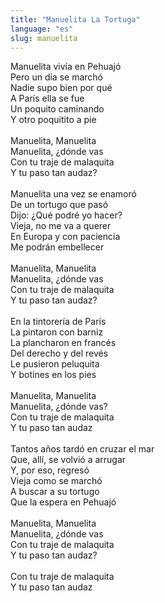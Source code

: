 ```yaml
---
title: "Manuelita La Tortuga"
language: "es"
slug: manuelita
---
```

Manuelita vivía en Pehuajó   
Pero un día se marchó   
Nadie supo bien por qué   
A París ella se fue   
Un poquito caminando   
Y otro poquitito a pie   
&nbsp;   
Manuelita, Manuelita   
Manuelita, ¿dónde vas   
Con tu traje de malaquita   
Y tu paso tan audaz?   
&nbsp;   
Manuelita una vez se enamoró   
De un tortugo que pasó   
Dijo: ¿Qué podré yo hacer?   
Vieja, no me va a querer   
En Europa y con paciencia   
Me podrán embellecer   
&nbsp;   
Manuelita, Manuelita   
Manuelita, ¿dónde vas   
Con tu traje de malaquita   
Y tu paso tan audaz?   
&nbsp;   
En la tintorería de París   
La pintaron con barniz   
La plancharon en francés   
Del derecho y del revés   
Le pusieron peluquita   
Y botines en los pies   
&nbsp;   
Manuelita, Manuelita   
Manuelita, ¿dónde vas?   
Con tu traje de malaquita   
Y tu paso tan audaz   
&nbsp;   
Tantos años tardó en cruzar el mar   
Que, allí, se volvió a arrugar   
Y, por eso, regresó   
Vieja como se marchó   
A buscar a su tortugo   
Que la espera en Pehuajó   
&nbsp;   
Manuelita, Manuelita   
Manuelita, ¿dónde vas   
Con tu traje de malaquita   
Y tu paso tan audaz?   
&nbsp;   
Con tu traje de malaquita   
Y tu paso tan audaz   
